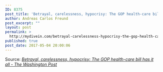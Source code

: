 ```yaml
---
ID: 8375
post_title: 'Betrayal, carelessness, hypocrisy: The GOP health-care bill has it all &#8211; The Washington Post'
author: Andreas Carlos Freund
post_excerpt: ""
layout: post
permalink: >
  http://mydivein.com/betrayal-carelessness-hypocrisy-the-gop-health-care-bill-has-it-all-the-washington-post/
published: true
post_date: 2017-05-04 20:00:06
---
```

Source: <em><a href="https://www.washingtonpost.com/opinions/betrayal-carelessness-hypocrisy-the-gop-health-care-bill-has-it-all/2017/05/04/8b9e9b62-30eb-11e7-8674-437ddb6e813e_story.html?hpid=hp_no-name_opinion-card-c%3Ahomepage%2Fstory&amp;utm_term=.275ed55fb13e">Betrayal, carelessness, hypocrisy: The GOP health-care bill has it all - The Washington Post</a></em>